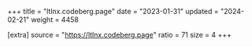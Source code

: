 +++
title = "ltlnx.codeberg.page"
date = "2023-01-31"
updated = "2024-02-21"
weight = 4458

[extra]
source = "https://ltlnx.codeberg.page"
ratio = 71
size = 4
+++
